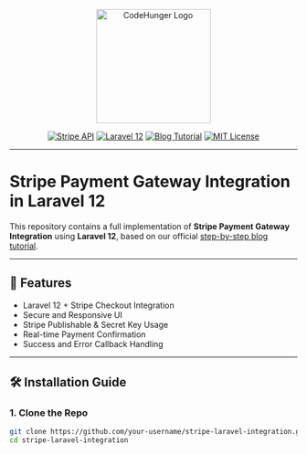 <p align="center">
  <a href="https://www.codehunger.in" target="_blank">
    <img src="https://www.codehunger.in/assets/image/logo.png" width="200" alt="CodeHunger Logo">
  </a>
</p>

<p align="center">
  <a href="https://stripe.com/docs/api"><img src="https://img.shields.io/badge/Stripe-API-blueviolet" alt="Stripe API"></a>
  <a href="https://laravel.com/docs"><img src="https://img.shields.io/badge/Laravel-12-red" alt="Laravel 12"></a>
  <a href="https://www.codehunger.in/blog/stripe-payment-gateway-integration-in-laravel-12-step-by-step-guide-with-example"><img src="https://img.shields.io/badge/Blog-Tutorial-green" alt="Blog Tutorial"></a>
  <a href="https://opensource.org/licenses/MIT"><img src="https://img.shields.io/badge/License-MIT-blue.svg" alt="MIT License"></a>
</p>

---

# Stripe Payment Gateway Integration in Laravel 12

This repository contains a full implementation of **Stripe Payment Gateway Integration** using **Laravel 12**, based on our official [step-by-step blog tutorial](https://www.codehunger.in/blog/stripe-payment-gateway-integration-in-laravel-12-step-by-step-guide-with-example).

---

## 📌 Features

- Laravel 12 + Stripe Checkout Integration
- Secure and Responsive UI
- Stripe Publishable & Secret Key Usage
- Real-time Payment Confirmation
- Success and Error Callback Handling

---

## 🛠️ Installation Guide

### 1. Clone the Repo

```bash
git clone https://github.com/your-username/stripe-laravel-integration.git
cd stripe-laravel-integration
